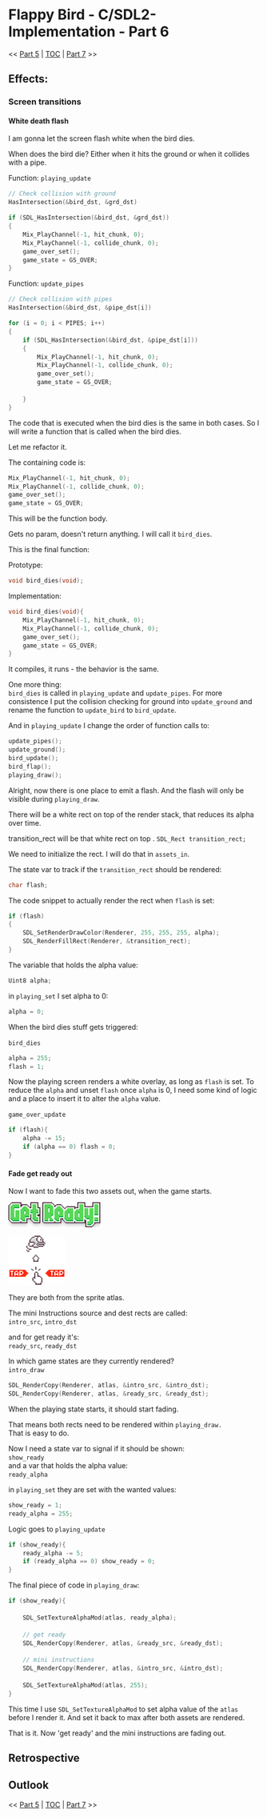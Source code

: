 # Flappy Bird - C/SDL2-Implementation - Part 6

<< [Part 5](FlappyBird_5.md) | [TOC](TOC.md) | [Part 7](Patience.md) >><br>

## Effects:

### Screen transitions

#### White death flash

I am gonna let the screen flash white when the bird dies.

When does the bird die?
Either when it hits the ground or when it collides with a pipe.


Function: `playing_update`
```c
// Check collision with ground
HasIntersection(&bird_dst, &grd_dst)
```

```c
if (SDL_HasIntersection(&bird_dst, &grd_dst))
{
    Mix_PlayChannel(-1, hit_chunk, 0);
    Mix_PlayChannel(-1, collide_chunk, 0);
    game_over_set();
    game_state = GS_OVER;
}
```

Function: `update_pipes`

```c
// Check collision with pipes
HasIntersection(&bird_dst, &pipe_dst[i])
```

```c
for (i = 0; i < PIPES; i++)
{
	if (SDL_HasIntersection(&bird_dst, &pipe_dst[i]))
	{
		Mix_PlayChannel(-1, hit_chunk, 0);
		Mix_PlayChannel(-1, collide_chunk, 0);
		game_over_set();
		game_state = GS_OVER;

	}
}
```

The code that is executed when the bird dies is the same in both cases.
So I will write a function that is called when the bird dies.

Let me refactor it.

The containing code is:

```c
Mix_PlayChannel(-1, hit_chunk, 0);
Mix_PlayChannel(-1, collide_chunk, 0);
game_over_set();
game_state = GS_OVER;
```
This will be the function body.


Gets no param, doesn't return anything. I will call it `bird_dies`.

This is the final function:

Prototype:
```c
void bird_dies(void);
```

Implementation:
```c
void bird_dies(void){
	Mix_PlayChannel(-1, hit_chunk, 0);
	Mix_PlayChannel(-1, collide_chunk, 0);
	game_over_set();
	game_state = GS_OVER;
}
```

It compiles, it runs - the behavior is the same.

One more thing:  
`bird_dies` is called in `playing_update` and  `update_pipes`.
For more consistence I put the collision checking for ground into `update_ground` and rename the function to `update_bird` to `bird_update`.

And in `playing_update` I change the order of function calls to:

```c
update_pipes();
update_ground();
bird_update();
bird_flap();
playing_draw();
```

Alright, now there is one place to emit a flash. And the flash will only be visible during `playing_draw`.

There will be a white rect on top of the render stack, that reduces its alpha over time.

transition_rect will be that white rect on top .
`SDL_Rect transition_rect;`

We need to initialize the rect.
I will do that in `assets_in`.

The state var to track if the `transition_rect` should be rendered:  
```c
char flash;
```

The code snippet to actually render the rect when `flash` is set:

```c
if (flash)
{
	SDL_SetRenderDrawColor(Renderer, 255, 255, 255, alpha);
	SDL_RenderFillRect(Renderer, &transition_rect);
}
```

The variable that holds the alpha value:
```c
Uint8 alpha;
```


in `playing_set` I set alpha to 0:

```c
alpha = 0;
```

When the bird dies stuff gets triggered:  

`bird_dies`

```c
alpha = 255;
flash = 1;
```

Now the playing screen renders a white overlay, as long as `flash` is set.
To reduce the `alpha` and unset `flash` once `alpha` is 0, I need some kind of logic and a place to insert it to alter the `alpha` value.

`game_over_update`
```c
if (flash){
	alpha -= 15;
	if (alpha == 0) flash = 0;
}
```

#### Fade get ready out

Now I want to fade this two assets out, when the game starts.

![](./Images/GetReady.png)


![](./Images/MiniInstructions.png)

They are both from the sprite atlas.

The mini Instructions source and dest rects are called:  
`intro_src`, `intro_dst`

and for get ready it's:  
`ready_src`, `ready_dst`

In which game states are they currently rendered?  
`intro_draw`

```c
SDL_RenderCopy(Renderer, atlas, &intro_src, &intro_dst);
SDL_RenderCopy(Renderer, atlas, &ready_src, &ready_dst);
```

When the playing state starts, it should start fading.

That means both rects need to be rendered within `playing_draw.`  
That is easy to do. 

Now I need a state var to signal if it should be shown:  
`show_ready`  
and a var that holds the alpha value:  
`ready_alpha`  

in `playing_set` they are set with the wanted values:

```c
show_ready = 1;
ready_alpha = 255;
```

Logic goes to `playing_update`
```c
if (show_ready){
	ready_alpha -= 5;
	if (ready_alpha == 0) show_ready = 0;
}
```

The final piece of code in `playing_draw`:

```c
if (show_ready){

	SDL_SetTextureAlphaMod(atlas, ready_alpha);

	// get ready
	SDL_RenderCopy(Renderer, atlas, &ready_src, &ready_dst);

	// mini instructions
	SDL_RenderCopy(Renderer, atlas, &intro_src, &intro_dst);
	
	SDL_SetTextureAlphaMod(atlas, 255);
}
```

This time I use `SDL_SetTextureAlphaMod` to set alpha value of the `atlas` before I render it. And set it back to max after both assets are rendered.

That is it. Now 'get ready' and the mini instructions are fading out.
## Retrospective

## Outlook

<< [Part 5](FlappyBird_5.md) | [TOC](TOC.md) | [Part 7](Patience.md) >><br>
